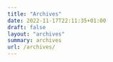 ```yaml
---
title: "Archives"
date: 2022-11-17T22:11:35+01:00
draft: false
layout: "archives"
summary: archives
url: /archives/
---
```


